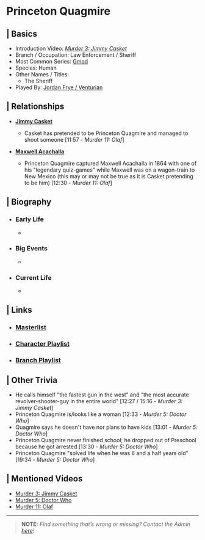 # Princeton Quagmire 


## | Basics  
- Introduction Video: [*Murder 3: Jimmy Casket*]()  
- Branch / Occupation: Law Enforcement / Sheriff
- Most Common Series: [Gmod](6.Series/Gmod.html)  
- Species: Human  
- Other Names / Titles:   
  - The Sheriff  
- Played By: [Jordan Frye / Venturian](3.Siblings/3.1.Jordan-Frye-Venturian.html)  


## | Relationships  
- [**Jimmy Casket**](5.Characters/Jimmy_Casket.html)  
  - Casket has pretended to be Princeton Quagmire and managed to shoot someone \[11:57 - *Murder 11: Olaf*]

- [**Maxwell Acachalla**](5.Characters/Maxwell_Acachalla.html)
  - Princeton Quagmire captured Maxwell Acachalla in 1864 with one of his "legendary quiz-games" while Maxwell was on a wagon-train to New Mexico \(this may or may not be true as it is Casket pretending to be him) \[12:30 - *Murder 11: Olaf*]


## | Biography  
- ### Early Life  
  -   
- ### Big Events  
  -   
- ### Current Life  
  -   

 
## | Links  
- ### [Masterlist]()  
- ### [Character Playlist]()  
- ### [Branch Playlist]()  


## | Other Trivia  
- He calls himself "the fastest gun in the west" and "the most accurate revolver-shooter-guy in the entire world" \[12:27 / 15:16 - *Murder 3: Jimmy Casket*]
- Princeton Quagmire is/looks like a woman \[12:33 - *Murder 5: Doctor Who*]
- Quagmire says he doesn't have nor plans to have kids \[13:01 - *Murder 5: Doctor Who*]
- Princeton Quagmire never finished school; he dropped out of Preschool because he got arrested \[13:30 - *Murder 5: Doctor Who*]
- Princeton Quagmire "solved life when he was 6 and a half years old" \[19:34 - *Murder 5: Doctor Who*]

## | Mentioned Videos
- [Murder 3: Jimmy Casket](https://youtu.be/ijGTXelXjx4)
- [Murder 5: Doctor Who](https://youtu.be/DpcpwXKf4NQ)
- [Murder 11: Olaf](https://youtu.be/g2tvu5gFGhI)

----

> **NOTE:** *Find something that’s wrong or missing? Contact the Admin [here](./chapter_2.md)!*